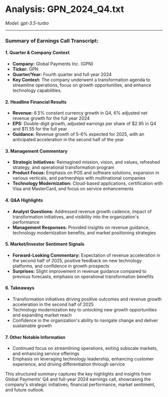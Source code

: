 # Analysis: GPN_2024_Q4.txt

*Model: gpt-3.5-turbo*

---

### Summary of Earnings Call Transcript:

#### 1. **Quarter & Company Context**
- **Company:** Global Payments Inc. (GPN)
- **Ticker:** GPN
- **Quarter/Year:** Fourth quarter and full year 2024
- **Key Context:** The company underwent a transformation agenda to streamline operations, focus on growth opportunities, and enhance technology capabilities.

#### 2. **Headline Financial Results**
- **Revenue:** 6.5% constant currency growth in Q4, 6% adjusted net revenue growth for the full year 2024
- **EPS:** Double-digit growth, adjusted earnings per share of $2.95 in Q4 and $11.55 for the full year
- **Guidance:** Revenue growth of 5-6% expected for 2025, with an anticipated acceleration in the second half of the year

#### 3. **Management Commentary**
- **Strategic Initiatives:** Reimagined mission, vision, and values, refreshed strategy, and operational transformation program
- **Product Focus:** Emphasis on POS and software solutions, expansion in various verticals, and partnerships with multinational companies
- **Technology Modernization:** Cloud-based applications, certification with Visa and MasterCard, and focus on service enhancements

#### 4. **Q&A Highlights**
- **Analyst Questions:** Addressed revenue growth cadence, impact of transformation initiatives, and visibility into the organization's performance
- **Management Responses:** Provided insights on revenue guidance, technology modernization benefits, and market positioning strategies

#### 5. **Market/Investor Sentiment Signals**
- **Forward-Looking Commentary:** Expectation of revenue acceleration in the second half of 2025, positive feedback on new technology platforms, and confidence in growth prospects
- **Surprises:** Slight improvement in revenue guidance compared to previous forecasts, emphasis on operational transformation benefits

#### 6. **Takeaways**
- Transformation initiatives driving positive outcomes and revenue growth acceleration in the second half of 2025
- Technology modernization key to unlocking new growth opportunities and expanding market reach
- Confidence in the organization's ability to navigate change and deliver sustainable growth

#### 7. **Other Notable Information**
- Continued focus on streamlining operations, exiting subscale markets, and enhancing service offerings
- Emphasis on leveraging technology leadership, enhancing customer experience, and driving differentiation through service

This structured summary captures the key highlights and insights from Global Payments' Q4 and full-year 2024 earnings call, showcasing the company's strategic initiatives, financial performance, market sentiment, and future outlook.